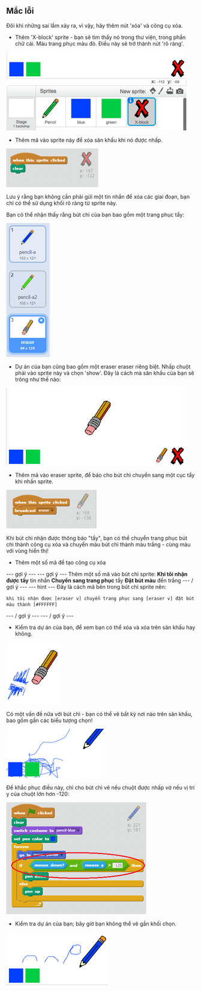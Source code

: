 ## Mắc lỗi

Đôi khi những sai lầm xảy ra, vì vậy, hãy thêm nút 'xóa' và công cụ xóa.

+ Thêm 'X-block' sprite - bạn sẽ tìm thấy nó trong thư viện, trong phần chữ cái. Màu trang phục màu đỏ. Điều này sẽ trở thành nút 'rõ ràng'.

![ảnh chụp màn hình](images/paint-x.png)

+ Thêm mã vào sprite này để xóa sân khấu khi nó được nhấp.

![Xóa sân khấu](images/clear-stage.png)

Lưu ý rằng bạn không cần phải gửi một tin nhắn để xóa các giai đoạn, bạn chỉ có thể sử dụng khối rõ ràng từ sprite này.

Bạn có thể nhận thấy rằng bút chì của bạn bao gồm một trang phục tẩy:

![ảnh chụp màn hình](images/paint-eraser-costume.png)

+ Dự án của bạn cũng bao gồm một eraser eraser riêng biệt. Nhấp chuột phải vào sprite này và chọn 'show'. Đây là cách mà sân khấu của bạn sẽ trông như thế nào:

![ảnh chụp màn hình](images/paint-eraser-stage.png)

+ Thêm mã vào eraser sprite, để báo cho bút chì chuyển sang một cục tẩy khi nhấn sprite.

![Phát sóng tẩy](images/broadcast-eraser.png)

Khi bút chì nhận được thông báo "tẩy", bạn có thể chuyển trang phục bút chì thành công cụ xóa và chuyển màu bút chì thành màu trắng - cùng màu với vùng hiển thị!

+ Thêm một số mã để tạo công cụ xóa

\--- gợi ý \--- \--- gợi ý \--- Thêm một số mã vào bút chì sprite: **Khi tôi nhận được** **tẩy** tin nhắn **Chuyển sang trang phục** tẩy **Đặt bút màu** đến trắng \--- / gợi ý \--- \--- hint \--- Đây là cách mã bên trong bút chì sprite nên:

```blocks
khi tôi nhận được [eraser v] chuyển trang phục sang [eraser v] đặt bút màu thành [#FFFFFF]
```

\--- / gợi ý \--- \--- / gợi ý \---

+ Kiểm tra dự án của bạn, để xem bạn có thể xóa và xóa trên sân khấu hay không.

![ảnh chụp màn hình](images/paint-erase-test.png)

Có một vấn đề nữa với bút chì - bạn có thể vẽ bất kỳ nơi nào trên sân khấu, bao gồm gần các biểu tượng chọn!

![ảnh chụp màn hình](images/paint-draw-problem.png)

Để khắc phục điều này, chỉ cho bút chì vẽ nếu chuột được nhấp *và* nếu vị trí y của chuột lớn hơn -120:

![ảnh chụp màn hình](images/pencil-gt-code.png)

+ Kiểm tra dự án của bạn; bây giờ bạn không thể vẽ gần khối chọn.

![ảnh chụp màn hình](images/paint-fixed.png)